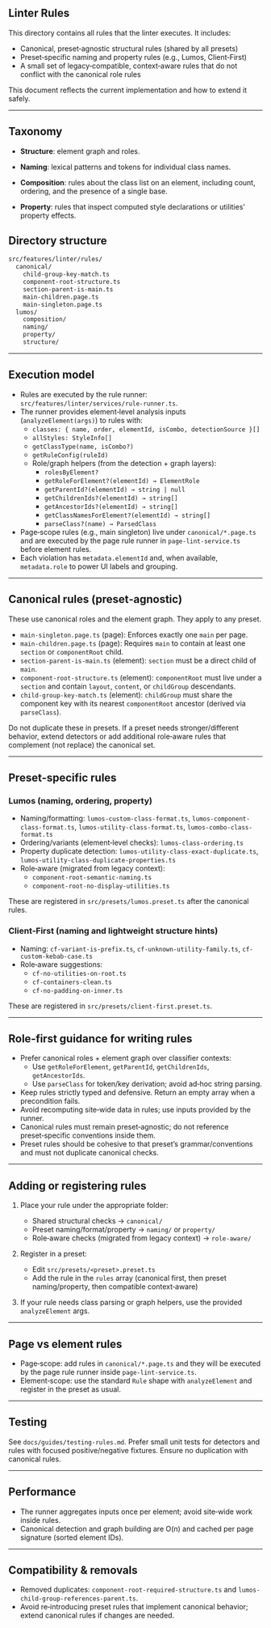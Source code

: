 ## Linter Rules

This directory contains all rules that the linter executes. It includes:

- Canonical, preset‑agnostic structural rules (shared by all presets)
- Preset‑specific naming and property rules (e.g., Lumos, Client‑First)
- A small set of legacy‑compatible, context‑aware rules that do not conflict with the canonical role rules

This document reflects the current implementation and how to extend it safely.

---

## Taxonomy

- **Structure**: element graph and roles.

- **Naming**: lexical patterns and tokens for individual class names.

- **Composition**: rules about the class list on an element, including count, ordering, and the presence of a single base.

- **Property**: rules that inspect
  computed style declarations or utilities’ property effects.

## Directory structure

```txt
src/features/linter/rules/
  canonical/
    child-group-key-match.ts
    component-root-structure.ts
    section-parent-is-main.ts
    main-children.page.ts
    main-singleton.page.ts
  lumos/
    composition/
    naming/
    property/
    structure/
```

---

## Execution model

- Rules are executed by the rule runner: `src/features/linter/services/rule-runner.ts`.
- The runner provides element‑level analysis inputs (`analyzeElement(args)`) to rules with:
  - `classes: { name, order, elementId, isCombo, detectionSource }[]`
  - `allStyles: StyleInfo[]`
  - `getClassType(name, isCombo?)`
  - `getRuleConfig(ruleId)`
  - Role/graph helpers (from the detection + graph layers):
    - `rolesByElement?`
    - `getRoleForElement?(elementId) → ElementRole`
    - `getParentId?(elementId) → string | null`
    - `getChildrenIds?(elementId) → string[]`
    - `getAncestorIds?(elementId) → string[]`
    - `getClassNamesForElement?(elementId) → string[]`
    - `parseClass?(name) → ParsedClass`
- Page‑scope rules (e.g., main singleton) live under `canonical/*.page.ts` and are executed by the page rule runner in `page-lint-service.ts` before element rules.
- Each violation has `metadata.elementId` and, when available, `metadata.role` to power UI labels and grouping.

---

## Canonical rules (preset‑agnostic)

These use canonical roles and the element graph. They apply to any preset.

- `main-singleton.page.ts` (page): Enforces exactly one `main` per page.
- `main-children.page.ts` (page): Requires `main` to contain at least one `section` or `componentRoot` child.
- `section-parent-is-main.ts` (element): `section` must be a direct child of `main`.
- `component-root-structure.ts` (element): `componentRoot` must live under a `section` and contain `layout`, `content`, or `childGroup` descendants.
- `child-group-key-match.ts` (element): `childGroup` must share the component key with its nearest `componentRoot` ancestor (derived via `parseClass`).

Do not duplicate these in presets. If a preset needs stronger/different behavior, extend detectors or add additional role‑aware rules that complement (not replace) the canonical set.

---

## Preset‑specific rules

### Lumos (naming, ordering, property)

- Naming/formatting: `lumos-custom-class-format.ts`, `lumos-component-class-format.ts`, `lumos-utility-class-format.ts`, `lumos-combo-class-format.ts`
- Ordering/variants (element‑level checks): `lumos-class-ordering.ts`
- Property duplicate detection: `lumos-utility-class-exact-duplicate.ts`, `lumos-utility-class-duplicate-properties.ts`
- Role‑aware (migrated from legacy context):
  - `component-root-semantic-naming.ts`
  - `component-root-no-display-utilities.ts`

These are registered in `src/presets/lumos.preset.ts` after the canonical rules.

### Client‑First (naming and lightweight structure hints)

- Naming: `cf-variant-is-prefix.ts`, `cf-unknown-utility-family.ts`, `cf-custom-kebab-case.ts`
- Role‑aware suggestions:
  - `cf-no-utilities-on-root.ts`
  - `cf-containers-clean.ts`
  - `cf-no-padding-on-inner.ts`

These are registered in `src/presets/client-first.preset.ts`.

---

## Role‑first guidance for writing rules

- Prefer canonical roles + element graph over classifier contexts:
  - Use `getRoleForElement`, `getParentId`, `getChildrenIds`, `getAncestorIds`.
  - Use `parseClass` for token/key derivation; avoid ad‑hoc string parsing.
- Keep rules strictly typed and defensive. Return an empty array when a precondition fails.
- Avoid recomputing site‑wide data in rules; use inputs provided by the runner.
- Canonical rules must remain preset‑agnostic; do not reference preset‑specific conventions inside them.
- Preset rules should be cohesive to that preset’s grammar/conventions and must not duplicate canonical checks.

---

## Adding or registering rules

1. Place your rule under the appropriate folder:

   - Shared structural checks → `canonical/`
   - Preset naming/format/property → `naming/` or `property/`
   - Role‑aware checks (migrated from legacy context) → `role-aware/`

2. Register in a preset:

   - Edit `src/presets/<preset>.preset.ts`
   - Add the rule in the `rules` array (canonical first, then preset naming/property, then compatible context‑aware)

3. If your rule needs class parsing or graph helpers, use the provided `analyzeElement` args.

---

## Page vs element rules

- Page‑scope: add rules in `canonical/*.page.ts` and they will be executed by the page rule runner inside `page-lint-service.ts`.
- Element‑scope: use the standard `Rule` shape with `analyzeElement` and register in the preset as usual.

---

## Testing

See `docs/guides/testing-rules.md`. Prefer small unit tests for detectors and rules with focused positive/negative fixtures. Ensure no duplication with canonical rules.

---

## Performance

- The runner aggregates inputs once per element; avoid site‑wide work inside rules.
- Canonical detection and graph building are O(n) and cached per page signature (sorted element IDs).

---

## Compatibility & removals

- Removed duplicates: `component-root-required-structure.ts` and `lumos-child-group-references-parent.ts`.
- Avoid re‑introducing preset rules that implement canonical behavior; extend canonical rules if changes are needed.
